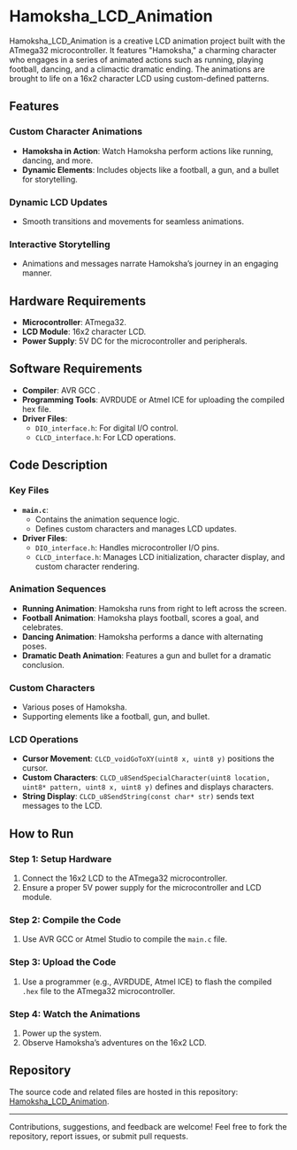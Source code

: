 # Hamoksha_LCD_Animation

Hamoksha_LCD_Animation is a creative LCD animation project built with the ATmega32 microcontroller. It features "Hamoksha," a charming character who engages in a series of animated actions such as running, playing football, dancing, and a climactic dramatic ending. The animations are brought to life on a 16x2 character LCD using custom-defined patterns.

## Features

### Custom Character Animations
- **Hamoksha in Action**: Watch Hamoksha perform actions like running, dancing, and more.
- **Dynamic Elements**: Includes objects like a football, a gun, and a bullet for storytelling.

### Dynamic LCD Updates
- Smooth transitions and movements for seamless animations.

### Interactive Storytelling
- Animations and messages narrate Hamoksha’s journey in an engaging manner.

## Hardware Requirements
- **Microcontroller**: ATmega32.
- **LCD Module**: 16x2 character LCD.
- **Power Supply**: 5V DC for the microcontroller and peripherals.

## Software Requirements
- **Compiler**: AVR GCC .
- **Programming Tools**: AVRDUDE or Atmel ICE for uploading the compiled hex file.
- **Driver Files**:
  - `DIO_interface.h`: For digital I/O control.
  - `CLCD_interface.h`: For LCD operations.

## Code Description

### Key Files
- **`main.c`**:
  - Contains the animation sequence logic.
  - Defines custom characters and manages LCD updates.
- **Driver Files**:
  - `DIO_interface.h`: Handles microcontroller I/O pins.
  - `CLCD_interface.h`: Manages LCD initialization, character display, and custom character rendering.

### Animation Sequences
- **Running Animation**: Hamoksha runs from right to left across the screen.
- **Football Animation**: Hamoksha plays football, scores a goal, and celebrates.
- **Dancing Animation**: Hamoksha performs a dance with alternating poses.
- **Dramatic Death Animation**: Features a gun and bullet for a dramatic conclusion.

### Custom Characters
- Various poses of Hamoksha.
- Supporting elements like a football, gun, and bullet.

### LCD Operations
- **Cursor Movement**: `CLCD_voidGoToXY(uint8 x, uint8 y)` positions the cursor.
- **Custom Characters**: `CLCD_u8SendSpecialCharacter(uint8 location, uint8* pattern, uint8 x, uint8 y)` defines and displays characters.
- **String Display**: `CLCD_u8SendString(const char* str)` sends text messages to the LCD.

## How to Run

### Step 1: Setup Hardware
1. Connect the 16x2 LCD to the ATmega32 microcontroller.
2. Ensure a proper 5V power supply for the microcontroller and LCD module.

### Step 2: Compile the Code
1. Use AVR GCC or Atmel Studio to compile the `main.c` file.

### Step 3: Upload the Code
1. Use a programmer (e.g., AVRDUDE, Atmel ICE) to flash the compiled `.hex` file to the ATmega32 microcontroller.

### Step 4: Watch the Animations
1. Power up the system.
2. Observe Hamoksha’s adventures on the 16x2 LCD.

## Repository

The source code and related files are hosted in this repository: [Hamoksha_LCD_Animation](https://github.com/MohamedAbdElMoaty1/Hamoksha_LCD_Animation).

---

Contributions, suggestions, and feedback are welcome! Feel free to fork the repository, report issues, or submit pull requests.
